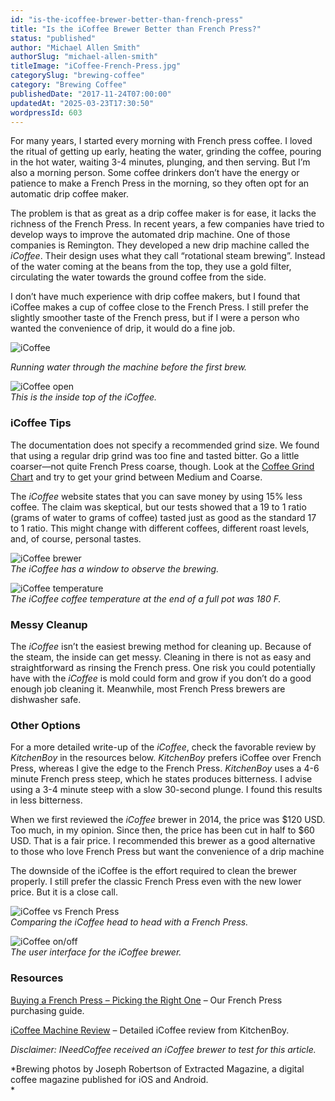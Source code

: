 ```yaml
---
id: "is-the-icoffee-brewer-better-than-french-press"
title: "Is the iCoffee Brewer Better than French Press?"
status: "published"
author: "Michael Allen Smith"
authorSlug: "michael-allen-smith"
titleImage: "iCoffee-French-Press.jpg"
categorySlug: "brewing-coffee"
category: "Brewing Coffee"
publishedDate: "2017-11-24T07:00:00"
updatedAt: "2025-03-23T17:30:50"
wordpressId: 603
---
```


For many years, I started every morning with French press coffee. I loved the ritual of getting up early, heating the water, grinding the coffee, pouring in the hot water, waiting 3-4 minutes, plunging, and then serving. But I’m also a morning person. Some coffee drinkers don’t have the energy or patience to make a French Press in the morning, so they often opt for an automatic drip coffee maker.

The problem is that as great as a drip coffee maker is for ease, it lacks the richness of the French Press. In recent years, a few companies have tried to develop ways to improve the automated drip machine. One of those companies is Remington. They developed a new drip machine called the *iCoffee*. Their design uses what they call “rotational steam brewing”. Instead of the water coming at the beans from the top, they use a gold filter, circulating the water towards the ground coffee from the side.

I don’t have much experience with drip coffee makers, but I found that iCoffee makes a cup of coffee close to the French Press. I still prefer the slightly smoother taste of the French press, but if I were a person who wanted the convenience of drip, it would do a fine job.

![iCoffee](icoffee-clean1.jpg)

*Running water through the machine before the first brew.*

![iCoffee open](icoffee-open.jpg)  
*This is the inside top of the iCoffee.*

### iCoffee Tips

The documentation does not specify a recommended grind size. We found that using a regular drip grind was too fine and tasted bitter. Go a little coarser—not quite French Press coarse, though. Look at the [Coffee Grind Chart](http://ineedcoffee.com/coffee-grind-chart/) and try to get your grind between Medium and Coarse.

The *iCoffee* website states that you can save money by using 15% less coffee. The claim was skeptical, but our tests showed that a 19 to 1 ratio (grams of water to grams of coffee) tasted just as good as the standard 17 to 1 ratio. This might change with different coffees, different roast levels, and, of course, personal tastes.

![iCoffee brewer](icoffee.jpg)  
*The iCoffee has a window to observe the brewing.*

![iCoffee temperature](icoffee-temp.jpg)  
*The iCoffee coffee temperature at the end of a full pot was 180 F.*

### Messy Cleanup

The *iCoffee* isn’t the easiest brewing method for cleaning up. Because of the steam, the inside can get messy. Cleaning in there is not as easy and straightforward as rinsing the French press. One risk you could potentially have with the *iCoffee* is mold could form and grow if you don’t do a good enough job cleaning it. Meanwhile, most French Press brewers are dishwasher safe.

### Other Options

For a more detailed write-up of the *iCoffee*, check the favorable review by *KitchenBoy* in the resources below. *KitchenBoy* prefers iCoffee over French Press, whereas I give the edge to the French Press. *KitchenBoy* uses a 4-6 minute French press steep, which he states produces bitterness. I advise using a 3-4 minute steep with a slow 30-second plunge. I found this results in less bitterness.

When we first reviewed the *iCoffee* brewer in 2014, the price was $120 USD. Too much, in my opinion. Since then, the price has been cut in half to $60 USD. That is a fair price. I recommended this brewer as a good alternative to those who love French Press but want the convenience of a drip machine

The downside of the iCoffee is the effort required to clean the brewer properly. I still prefer the classic French Press even with the new lower price. But it is a close call.

![iCoffee vs French Press](icoffee-vs-french-press.jpg)  
*Comparing the iCoffee head to head with a French Press.*

![iCoffee on/off](on-off.jpg)  
*The user interface for the iCoffee brewer.*

### Resources 

[Buying a French Press – Picking the Right One](http://ineedcoffee.com/buying-a-french-press-picking-the-right-one/) – Our French Press purchasing guide.

[iCoffee Machine Review](https://web.archive.org/web/20171029072853/http://kitchenboy.net:80/blog/icoffee-machine-review/) – Detailed iCoffee review from KitchenBoy.

*Disclaimer: INeedCoffee received an iCoffee brewer to test for this article.*

*Brewing photos by Joseph Robertson of Extracted Magazine, a digital coffee magazine published for iOS and Android.  
*
